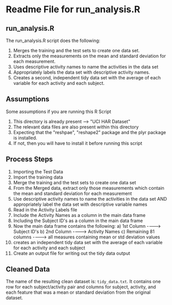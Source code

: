 # Readme File for run_analysis.R


## run_analysis.R

The run_analysis.R script does the following:

1. Merges the training and the test sets to create one data set.
2. Extracts only the measurements on the mean and standard deviation for each measurement. 
3. Uses descriptive activity names to name the activities in the data set
4. Appropriately labels the data set with descriptive activity names. 
5. Creates a second, independent tidy data set with the average of each variable for each activity
   and each subject. 
## Assumptions

Some assumptions if you are running this R Script
1. This directory is already present --> "UCI HAR Dataset"
2. The relevant data files are also present within this directory
3. Expecting that the "reshpae", "reshape2" package and the plyr package is installed. 
4. If not, then you will have to install it before running this script

## Process Steps

1. Importing the Test Data
2. Import the training data
3. Merge the training and the test sets to create one data set
4. From the Merged data, extract only those measurements which contain the mean and standard deviation for each
   measurement
5. Use descriptive activity names to name the activities in the data set AND appropriately label the data set with descriptive variable names
6. Read in the Activity Labels file
7. Include the Activity Names as a column in the main data frame
8. Including the Subject ID's as a column in the main data frame
9. Now the main data frame contains the following:
    a) 1st Column ----> Subject ID's
    b) 2nd Column ----> Activity Names
    c) Remaining 81 columns ----> all measures containing mean or std deviation values
10. creates an independent tidy data set with the average of each variable for each activity and
    each subject
11. Create an output file for writing out the tidy data output

## Cleaned Data

The name of the resulting clean dataset is: `tidy_data.txt`. It contains one row for each subject/activity pair and columns for subject, activity, and each feature that was a mean or standard deviation from the original dataset.

